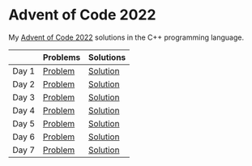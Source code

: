 # Advent of Code 2022

My [Advent of Code 2022](https://adventofcode.com/2022) solutions in the C++ programming language.

||Problems|Solutions|
|-|-|-|
|Day 1|[Problem](https://adventofcode.com/2022/day/1)|[Solution](Day1/main.cpp)|
|Day 2|[Problem](https://adventofcode.com/2022/day/2)|[Solution](Day2/main.cpp)|
|Day 3|[Problem](https://adventofcode.com/2022/day/3)|[Solution](Day3/main.cpp)|
|Day 4|[Problem](https://adventofcode.com/2022/day/4)|[Solution](Day4/main.cpp)|
|Day 5|[Problem](https://adventofcode.com/2022/day/5)|[Solution](Day5/main.cpp)|
|Day 6|[Problem](https://adventofcode.com/2022/day/6)|[Solution](Day6/main.cpp)|
|Day 7|[Problem](https://adventofcode.com/2022/day/7)|[Solution](Day7/main.cpp)|